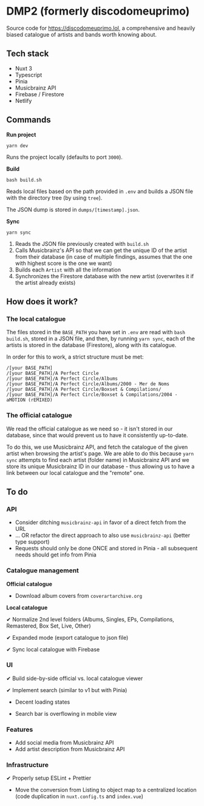# DMP2 (formerly discodomeuprimo)

Source code for https://discodomeuprimo.lol, a comprehensive and heavily biased catalogue of artists and bands worth knowing about.

## Tech stack

- Nuxt 3
- Typescript
- Pinia
- Musicbrainz API
- Firebase / Firestore
- Netlify

## Commands

**Run project**

`yarn dev`

Runs the project locally (defaults to port `3000`).

**Build**

`bash build.sh`

Reads local files based on the path provided in `.env` and builds a JSON file with the directory tree (by using `tree`).

The JSON dump is stored in `dumps/[timestamp].json`.

**Sync**

`yarn sync`

1. Reads the JSON file previously created with `build.sh`
2. Calls Musicbrainz's API so that we can get the unique ID of the artist from their database (in case of multiple findings, assumes that the one with highest score is the one we want)
3. Builds each `Artist` with all the information
4. Synchronizes the Firestore database with the new artist (overwrites it if the artist already exists)

## How does it work?

### The local catalogue

The files stored in the `BASE_PATH` you have set in `.env` are read with `bash build.sh`, stored in a JSON file, and then, by running `yarn sync`, each of the artists is stored in the database (Firestore), along with its catalogue.

In order for this to work, a strict structure must be met:

```
/[your BASE_PATH]
/[your BASE_PATH]/A Perfect Circle
/[your BASE_PATH]/A Perfect Circle/Albums
/[your BASE_PATH]/A Perfect Circle/Albums/2000 - Mer de Noms
/[your BASE_PATH]/A Perfect Circle/Boxset & Compilations/
/[your BASE_PATH]/A Perfect Circle/Boxset & Compilations/2004 - aMOTION (rEMIXED)
```

### The official catalogue

We read the official catalogue as we need so - it isn't stored in our database, since that would prevent us to have it consistently up-to-date.

To do this, we use Musicbrainz API, and fetch the catalogue of the given artist when browsing the artist's page. We are able to do this because `yarn sync` attempts to find each artist (folder name) in Musicbrainz API and we store its unique Musicbrainz ID in our database - thus allowing us to have a link between our local catalogue and the "remote" one.

## To do

### API

- Consider ditching `musicbrainz-api` in favor of a direct fetch from the URL
- ... OR refactor the direct approach to also use `musicbrainz-api` (better type support)
- Requests should only be done ONCE and stored in Pinia - all subsequent needs should get info from Pinia

### Catalogue management

**Official catalogue**

- Download album covers from `coverartarchive.org`

**Local catalogue**

✔ Normalize 2nd level folders (Albums, Singles, EPs, Compilations, Remastered, Box Set, Live, Other)

✔ Expanded mode (export catalogue to json file)

✔ Sync local catalogue with Firebase

### UI

✔ Build side-by-side official vs. local catalogue viewer

✔ Implement search (similar to v1 but with Pinia)

- Decent loading states

- Search bar is overflowing in mobile view

### Features

- Add social media from Musicbrainz API
- Add artist description from Musicbrainz API

### Infrastructure

✔ Properly setup ESLint + Prettier

- Move the conversion from Listing to object map to a centralized location (code duplication in `nuxt.config.ts` and `index.vue`)
